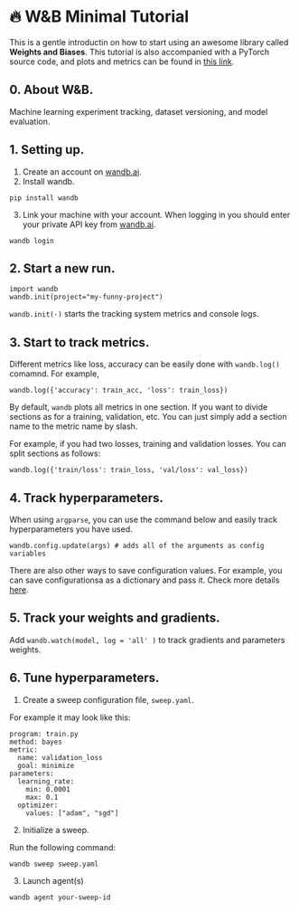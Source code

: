 # 🔥 W&B Minimal Tutorial

This is a gentle introductin on how to start using an awesome library called **Weights and Biases**. This tutorial is also accompanied with a PyTorch source code, and plots and metrics can be found in [this link](https://wandb.ai/mrpositron/wandb_tutorial).

## 0. About W&B.

Machine learning experiment tracking, dataset versioning, and model evaluation.


## 1. Setting up.

1. Create an account on [wandb.ai](https://wandb.ai).
2. Install wandb.
```
pip install wandb
```
3. Link your machine with your account.  When logging in you should enter your private API key from [wandb.ai](https://wandb.ai/authorize).
```
wandb login
```

## 2. Start a new run.

```
import wandb
wandb.init(project="my-funny-project")
```

`wandb.init(·)` starts the tracking system metrics and console logs.


## 3. Start to track metrics.

Different metrics like loss, accuracy can be easily done with `wandb.log()` comamnd. For example,

```
wandb.log({'accuracy': train_acc, 'loss': train_loss})
```

By default, `wandb` plots all metrics in one section. If you want to divide sections as for a training, validation, etc. You can just simply add a section name to the metric name by slash.

For example, if you had two losses, training and validation losses. You can split sections as follows:

```
wandb.log({'train/loss': train_loss, 'val/loss': val_loss})
```


## 4. Track hyperparameters.
When using `argparse`, you can use the command below and easily track hyperparameters you have used.
```
wandb.config.update(args) # adds all of the arguments as config variables
```
There are also other ways to save configuration values. For example, you can save configurationsa as a dictionary and pass it. Check more details [here](https://docs.wandb.ai/guides/track/config).


## 5. Track your weights and gradients.

Add `wandb.watch(model, log = 'all' )` to track gradients and parameters weights.

## 6. Tune hyperparameters.

1. Create a sweep configuration file, `sweep.yaml`. 

For example it may look like this:

```
program: train.py
method: bayes
metric:
  name: validation_loss
  goal: minimize
parameters:
  learning_rate:
    min: 0.0001
    max: 0.1
  optimizer:
    values: ["adam", "sgd"]
```

2. Initialize a sweep.

Run the following command:
```
wandb sweep sweep.yaml
```

3. Launch agent(s)

```
wandb agent your-sweep-id
```

